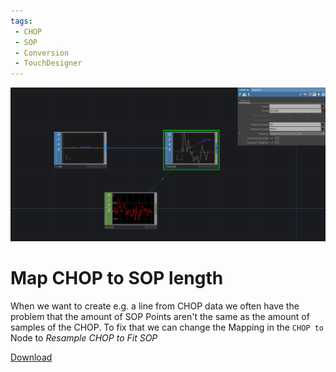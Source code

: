 ```yaml
---
tags:
 - CHOP
 - SOP
 - Conversion
 - TouchDesigner
---
```


![Map CHOP to SOP length](./img/MapCHOPtoSOPLength.png)
# Map CHOP to SOP length

When we want to create e.g. a line from CHOP data we often have the problem that the amount of SOP Points aren't the same as the amount of samples of the CHOP. To fix that we can change the Mapping in the `CHOP to` Node to *Resample CHOP to Fit SOP*

[Download](./files/MapCHOPtoSOPLength.tox)    